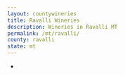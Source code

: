 ```yaml
---
layout: countywineries
title: Ravalli Wineries
description: Wineries in Ravalli MT
permalink: /mt/ravalli/
county: ravalli
state: mt
---
```

-
